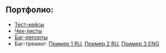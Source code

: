 ## Портфолио:
- [Тест-кейсы](https://github.com/MikeM-QA/test-cases)
- [Чек-листы](https://github.com/MikeM-QA/check-lists)
- [Баг-репорты](https://github.com/MikeM-QA/bug-reports)
- Баг-трекинг: [Пример 1 RU](https://trello.com/b/8YfqOojg), [Пример 2 RU](https://trello.com/b/fvn8bjx1), [Пример 3 ENG](https://trello.com/b/OdUe7DGj)

<!--
**MikeM-QA/MikeM-QA** is a ✨ _special_ ✨ repository because its `README.md` (this file) appears on your GitHub profile.

Here are some ideas to get you started:

- 🔭 I’m currently working on ...
- 🌱 I’m currently learning ...
- 👯 I’m looking to collaborate on ...
- 🤔 I’m looking for help with ...
- 💬 Ask me about ...
- 📫 How to reach me: ...
- 😄 Pronouns: ...
- ⚡ Fun fact: ...
-->
